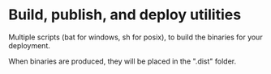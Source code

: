 # Build, publish, and deploy utilities

Multiple scripts (bat for windows, sh for posix), to build the binaries for your deployment.

When binaries are produced, they will be placed in the ".dist" folder.